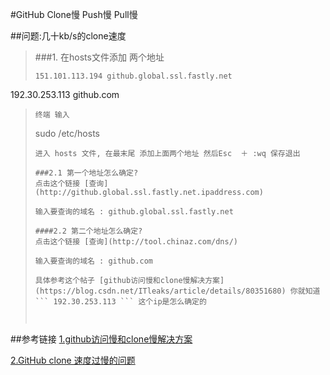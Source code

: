 #GitHub Clone慢 Push慢 Pull慢

##问题:几十kb/s的clone速度

>###1. 在hosts文件添加 两个地址
>```
>151.101.113.194 github.global.ssl.fastly.net
192.30.253.113 github.com
>```
>终端 输入
>```
>sudo /etc/hosts
>```
>进入 hosts 文件, 在最末尾 添加上面两个地址 然后Esc  ＋ :wq 保存退出
>
>###2.1 第一个地址怎么确定?
>点击这个链接 [查询](http://github.global.ssl.fastly.net.ipaddress.com)
>
>输入要查询的域名 : github.global.ssl.fastly.net
>
>####2.2 第二个地址怎么确定?
>点击这个链接 [查询](http://tool.chinaz.com/dns/)
>
>输入要查询的域名 : github.com
>
>具体参考这个帖子 [github访问慢和clone慢解决方案](https://blog.csdn.net/ITleaks/article/details/80351680) 你就知道 ``` 192.30.253.113 ``` 这个ip是怎么确定的
>
>
>

##参考链接
[1.github访问慢和clone慢解决方案](https://blog.csdn.net/sinat_38843093/article/details/79716804)

[2.GitHub clone 速度过慢的问题](https://blog.csdn.net/ITleaks/article/details/80351680)



